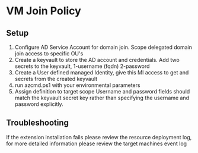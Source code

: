 # VM Join Policy

## Setup
1. Configure AD Service Account for domain join. Scope delegated domain join access to specific OU's
2. Create a keyvault to store the AD account and credentials. Add two secrets to the keyvault, 1-username (fqdn) 2-password
3. Create a User defined managed Identity, give this MI access to get and secrets from the created keyvault
4. run azcmd.ps1 with your environmental parameters
5. Assign definition to target scope Username and password fields should match the keyvault secret key rather than specifying the username and password explicitly.


## Troubleshooting
If the extension installation fails please review the resource deployment log, for more detailed information please review the target machines event log
